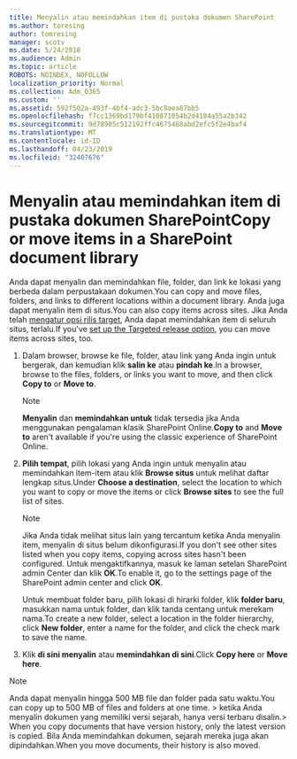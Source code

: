```yaml
---
title: Menyalin atau memindahkan item di pustaka dokumen SharePoint
ms.author: toresing
author: tomresing
manager: scotv
ms.date: 5/24/2018
ms.audience: Admin
ms.topic: article
ROBOTS: NOINDEX, NOFOLLOW
localization_priority: Normal
ms.collection: Adm_O365
ms.custom: ''
ms.assetid: 592f502a-493f-4bf4-adc3-5bc8aea87bb5
ms.openlocfilehash: f7cc1369bd179bf410871054b2d4184a55a2b342
ms.sourcegitcommit: 9d78905c512192ffc4675468abd2efc5f2e4baf4
ms.translationtype: MT
ms.contentlocale: id-ID
ms.lasthandoff: 04/23/2019
ms.locfileid: "32407676"
---
```

# <a name="copy-or-move-items-in-a-sharepoint-document-library"></a><span data-ttu-id="acb4b-102">Menyalin atau memindahkan item di pustaka dokumen SharePoint</span><span class="sxs-lookup"><span data-stu-id="acb4b-102">Copy or move items in a SharePoint document library</span></span>

<span data-ttu-id="acb4b-103">Anda dapat menyalin dan memindahkan file, folder, dan link ke lokasi yang berbeda dalam perpustakaan dokumen.</span><span class="sxs-lookup"><span data-stu-id="acb4b-103">You can copy and move files, folders, and links to different locations within a document library.</span></span> <span data-ttu-id="acb4b-104">Anda juga dapat menyalin item di situs.</span><span class="sxs-lookup"><span data-stu-id="acb4b-104">You can also copy items across sites.</span></span> <span data-ttu-id="acb4b-105">Jika Anda telah [mengatur opsi rilis target](https://go.microsoft.com/fwlink/?linkid=622980), Anda dapat memindahkan item di seluruh situs, terlalu.</span><span class="sxs-lookup"><span data-stu-id="acb4b-105">If you've [set up the Targeted release option](https://go.microsoft.com/fwlink/?linkid=622980), you can move items across sites, too.</span></span>
  
1. <span data-ttu-id="acb4b-106">Dalam browser, browse ke file, folder, atau link yang Anda ingin untuk bergerak, dan kemudian klik **salin ke** atau **pindah ke**.</span><span class="sxs-lookup"><span data-stu-id="acb4b-106">In a browser, browse to the files, folders, or links you want to move, and then click **Copy to** or **Move to**.</span></span>
    
    > [!NOTE]
    > <span data-ttu-id="acb4b-107">**Menyalin** dan **memindahkan untuk** tidak tersedia jika Anda menggunakan pengalaman klasik SharePoint Online.</span><span class="sxs-lookup"><span data-stu-id="acb4b-107">**Copy to** and **Move to** aren't available if you're using the classic experience of SharePoint Online.</span></span> 
  
2. <span data-ttu-id="acb4b-108">**Pilih tempat**, pilih lokasi yang Anda ingin untuk menyalin atau memindahkan item-item atau klik **Browse situs** untuk melihat daftar lengkap situs.</span><span class="sxs-lookup"><span data-stu-id="acb4b-108">Under **Choose a destination**, select the location to which you want to copy or move the items or click **Browse sites** to see the full list of sites.</span></span> 
    
    > [!NOTE]
    > <span data-ttu-id="acb4b-109">Jika Anda tidak melihat situs lain yang tercantum ketika Anda menyalin item, menyalin di situs belum dikonfigurasi.</span><span class="sxs-lookup"><span data-stu-id="acb4b-109">If you don't see other sites listed when you copy items, copying across sites hasn't been configured.</span></span> <span data-ttu-id="acb4b-110">Untuk mengaktifkannya, masuk ke laman setelan SharePoint admin Center dan klik **OK**.</span><span class="sxs-lookup"><span data-stu-id="acb4b-110">To enable it, go to the settings page of the SharePoint admin center and click **OK**.</span></span> 
  
    <span data-ttu-id="acb4b-111">Untuk membuat folder baru, pilih lokasi di hirarki folder, klik **folder baru**, masukkan nama untuk folder, dan klik tanda centang untuk merekam nama.</span><span class="sxs-lookup"><span data-stu-id="acb4b-111">To create a new folder, select a location in the folder hierarchy, click **New folder**, enter a name for the folder, and click the check mark to save the name.</span></span>
    
3. <span data-ttu-id="acb4b-112">Klik **di sini menyalin** atau **memindahkan di sini**.</span><span class="sxs-lookup"><span data-stu-id="acb4b-112">Click **Copy here** or **Move here**.</span></span>
    
> [!NOTE]
>  <span data-ttu-id="acb4b-113">Anda dapat menyalin hingga 500 MB file dan folder pada satu waktu.</span><span class="sxs-lookup"><span data-stu-id="acb4b-113">You can copy up to 500 MB of files and folders at one time.</span></span> <span data-ttu-id="acb4b-114">> ketika Anda menyalin dokumen yang memiliki versi sejarah, hanya versi terbaru disalin.</span><span class="sxs-lookup"><span data-stu-id="acb4b-114">>  When you copy documents that have version history, only the latest version is copied.</span></span> <span data-ttu-id="acb4b-115">Bila Anda memindahkan dokumen, sejarah mereka juga akan dipindahkan.</span><span class="sxs-lookup"><span data-stu-id="acb4b-115">When you move documents, their history is also moved.</span></span> 
  

